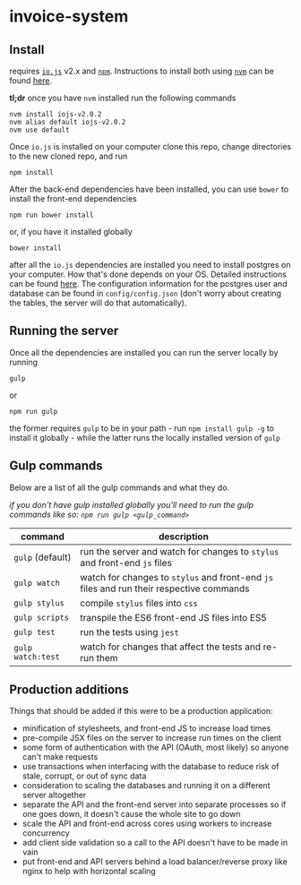 # invoice-system


## Install
requires [`io.js`](https://iojs.org/en/index.html) v2.x and
[`npm`](https://www.npmjs.com/). Instructions to install both using
[`nvm`](https://github.com/creationix/nvm) can be found
[here](https://keymetrics.io/2015/02/03/installing-node-js-and-io-js-with-nvm/).

**tl;dr** once you have `nvm` installed run the following commands

```shell
nvm install iojs-v2.0.2
nvm alias default iojs-v2.0.2
nvm use default
```

Once `io.js` is installed on your computer clone this repo, change directories
to the new cloned repo, and run

```script
npm install
```

After the back-end dependencies have been installed, you can use `bower` to
install the front-end dependencies

```shell
npm run bower install
```

or, if you have it installed globally

```shell
bower install
```

after all the `io.js` dependencies are installed you need to install postgres
on your computer. How that's done depends on your OS. Detailed instructions can
be found [here](https://wiki.postgresql.org/wiki/Detailed_installation_guides).
The configuration information for the postgres user and database can be found in
`config/config.json` (don't worry about creating the tables, the server will do
that automatically).

## Running the server

Once all the dependencies are installed you can run the server locally by running

```shell
gulp
```

or

```shell
npm run gulp
```

the former requires `gulp` to be in your path - run `npm install gulp -g` to
install it globally - while the latter runs the locally installed version of
`gulp`

## Gulp commands

Below are a list of all the gulp commands and what they do.

*if you don't have gulp installed globally you'll need to run the gulp commands
like so: `npm run gulp <gulp_command>`*

command | description
--- | ---
`gulp` (default) | run the server and watch for changes to `stylus` and front-end `js` files
`gulp watch` | watch for changes to `stylus` and front-end `js` files and run their respective commands
`gulp stylus` | compile `stylus` files into `css`
`gulp scripts` | transpile the ES6 front-end JS files into ES5
`gulp test` | run the tests using `jest`
`gulp watch:test` | watch for changes that affect the tests and re-run them

## Production additions

Things that should be added if this were to be a production application:

* minification of stylesheets, and front-end JS to increase load times
* pre-compile JSX files on the server to increase run times on the client
* some form of authentication with the API (OAuth, most likely) so anyone can't
make requests
* use transactions when interfacing with the database to reduce risk of stale,
corrupt, or out of sync data
* consideration to scaling the databases and running it on a different server
altogether
* separate the API and the front-end server into separate processes so if one
goes down, it doesn't cause the whole site to go down
* scale the API and front-end across cores using workers to increase concurrency
* add client side validation so a call to the API doesn't have to be made in vain
* put front-end and API servers behind a load balancer/reverse proxy like nginx
to help with horizontal scaling
